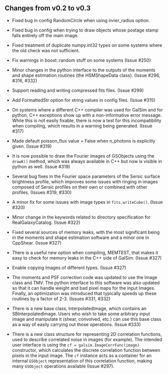Changes from v0.2 to v0.3
-------------------------

* Fixed bug in config RandomCircle when using inner_radius option.

* Fixed bug in config when trying to draw objects whose postage stamp falls entirely off the 
  main image.

* Fixed treatment of duplicate numpy.int32 types on some systems where the old check was not
  sufficient.

* Fix warnings in boost::random stuff on some systems (Issue #250)

* Minor changes in the python interface to the outputs of the moments and shape estimation routines
  (the HSMShapeData class).  (Issue #296, #316, #332)

* Support reading and writing compressed fits files. (Issue #299)

* Add FormattedStr option for string values in config files.  (Issue #315)

* On systems where a different C++ compiler was used for GalSim and for python, C++ exceptions show
  up with a non-informative error message.  While this is not easily fixable, there is now a test
  for this incompatibility when compiling, which results in a warning being generated.
  (Issue #317)

* Made default poisson_flux value = False when n_photons is explicitly given.  (Issue #319)

* It is now possible to draw the Fourier images of GSObjects using the `drawK()` method, which was
  always available in C++ but now is visible in python as well. (Issue #319)

* Several bug fixes in the Fourier space parameters of the Sersic surface brightness profile, which
  improves some issues with ringing in images composed of Sersic profiles on their own or combined
  with other profiles. (Issues #319, #330)

* A minor fix for some issues with image types in `fits.writeCube()`. (Issue #320)

* Minor change in the keywords related to directory specification for RealGalaxyCatalog.
  (Issue #322)

* Fixed several sources of memory leaks, with the most significant being in the moments and shape
  estimation software and a minor one in CppShear. (Issue #327)

* There is a useful new option when compiling, MEMTEST, that makes it easy to check for memory
  leaks in the C++ side of GalSim. (Issue #327)

* Enable copying Images of different types. (Issue #327)

* The moments and PSF correction code was updated to use the Image class and TMV. The python
  interface to this software was also updated so that it can handle weight and bad pixel maps for
  the input Images.  Finally, an optimization was introduced that typically speeds up these routines
  by a factor of 2-3.  (Issues #331, #332)

* There is a new base class, InterpolatedImage, which contains an SBInterpolatedImage.  Users who
  wish to take some arbitrary input image and manipulate it (shear, convolved, etc.) can use this
  base class as a way of easily carrying out those operations.  (Issue #333)

* There is a new class structure for representing 2D correlation functions, used to describe 
  correlated noise in images (for example).  The intended user interface is using the
  `cf = galsim.ImageCorrFunc(image)` constructor, which calculates the discrete correlation function
  between pixels in the input image.  The `cf` instance acts as a container for an internal 
  `GSObject` representation of this correlation function, making many `GSObject` operations
  available (Issue #297).

